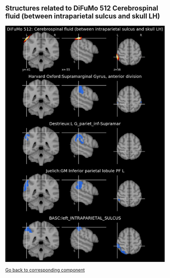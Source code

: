 


## Structures related to DiFuMo 512 Cerebrospinal fluid (between intraparietal sulcus and skull LH)

![361](361.jpg "Structures related to DiFuMo 512 Cerebrospinal fluid (between intraparietal sulcus and skull LH)")

[Go back to corresponding component](https://parietal-inria.github.io/DiFuMo/512/html/361.html)